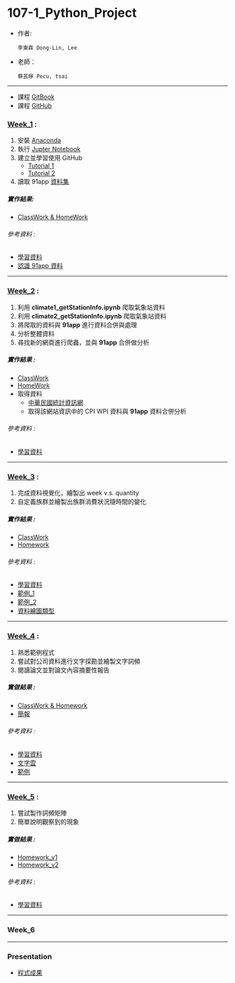 # 107-1_Python_Project
* 作者:

      李東霖 Dong-Lin, Lee
* 老師：

      蔡芸琤 Pecu, tsai

---

* 課程 [GitBook](https://pecu.gitbooks.io/python_/content/)
* 課程 [GitHub](https://github.com/NTU-CSX-Project/107-1PythonSampleCode)      

### [Week_1](https://github.com/snowflakedong/107-1_Python_Project/tree/master/Week_1) :
  1. 安裝 [Anaconda](https://www.google.com/url?q=https://www.anaconda.com/download/&sa=D&ust=1536765986428000&usg=AFQjCNHPCgwCeTJAhwvIB0rcx7Z3xSvwwQ)
  2. 執行 [Jupter Notebook](https://www.google.com/url?q=https://jupyter.readthedocs.io/en/latest/install.html%23installing-jupyter-using-anaconda-and-conda&sa=D&ust=1536765986428000&usg=AFQjCNHpujKN_KI7FPbOunCQ7iRfV_jK1A)
  3. 建立並學習使用 GitHub
     * [Tutorial 1](https://www.google.com/url?q=https://youtu.be/XBzUqQbHHhw&sa=D&ust=1536765986429000&usg=AFQjCNGC-VbLL6BQ8z36f7TWUroJdAeNUw)
     * [Tutorial 2](https://www.google.com/url?q=https://youtu.be/ci3W1T88mzw&sa=D&ust=1536765986429000&usg=AFQjCNFH3yWk5DFXgF8fY5dFQ3AO-Eje7A)
  4. 讀取 91app [資料集](https://drive.google.com/drive/folders/1g7Q81jHDXpJcWdhJEDl8h_wS_XmODgiB)

##### 實作結果:
* [ClassWork & HomeWork](https://github.com/snowflakedong/107-1_Python_Project/blob/master/Week_1/week_1_first_meet.ipynb)

###### 參考資料 :
* [學習資料](https://github.com/NTU-CSX-Project/107-1PythonSampleCode/tree/master/week_1/course_1) 
* [認識 91app 資料](https://github.com/NTU-CSX-Project/107-1PythonSampleCode/blob/master/week_1/course_1/06%20-%20%E8%AA%8D%E8%AD%9891app%E8%B3%87%E6%96%99.ipynb)

---

### [Week_2](https://github.com/snowflakedong/107-1_Python_Project/tree/master/Week_2) :
  1. 利用 **climate1_getStationInfo.ipynb** 爬取氣象站資料
  2. 利用 **climate2_getStationInfo.ipynb** 爬取氣象站資料
  3. 將爬取的資料與 **91app** 進行資料合併與處理
  4. 分析整體資料
  5. 尋找新的網頁進行爬蟲，並與 **91app** 合併做分析

##### 實作結果 :
* [ClassWork](https://github.com/snowflakedong/107-1_Python_Project/blob/master/Week_2/Class.ipynb)
* [HomeWork](https://github.com/snowflakedong/107-1_Python_Project/blob/master/Week_2/Homework.ipynb)
* 取得資料
  * [中華民國統計資訊網](https://www.stat.gov.tw/lp.asp?CtNode=489&CtUnit=1818&BaseDSD=29&nowPage=1&pagesize=25)
  * 取得該網站資訊中的 CPI WPI 資料與 **91app** 資料合併分析

###### 參考資料 :
* [學習資料](https://github.com/NTU-CSX-Project/107-1PythonSampleCode/tree/master/week_2)

---

### [Week_3](https://github.com/snowflakedong/107-1_Python_Project/tree/master/Week_3) :
  1. 完成資料視覺化，繪製出 week v.s. quantity
  2. 自定義族群並繪製出族群消費狀況隨時間的變化

##### 實作結果 :
* [ClassWork](https://github.com/snowflakedong/107-1_Python_Project/blob/master/Week_3/Class.ipynb)
* [Homework](https://github.com/snowflakedong/107-1_Python_Project/blob/master/Week_3/Homework.ipynb)

###### 參考資料 :
* [學習資料](https://github.com/NTU-CSX-Project/107-1PythonSampleCode/blob/master/week_3/91App%E8%B3%87%E6%96%99%E8%A6%96%E8%A6%BA%E5%8C%96%E4%BB%BB%E5%8B%99.ipynb)
* [範例_1](https://github.com/JessieChiu/CSXSpring2018_Python/blob/master/week_3/week_3_91APP_Viz.ipynb)
* [範例_2](https://github.com/NTU-CSX-Project/107-1PythonSampleCode/blob/master/week_2/Week2.ipynb)
* [資料繪圖類型](https://eazybi.com/blog/data_visualization_and_chart_types/)

---

### [Week_4](https://github.com/snowflakedong/107-1_Python_Project/tree/master/Week_4) :
  1. 熟悉範例程式
  2. 嘗試對公司資料進行文字探勘並繪製文字詞頻
  3. 閱讀論文並對論文內容摘要性報告

##### 實做結果 :
* [ClassWork & Homework](https://github.com/snowflakedong/107-1_Python_Project/blob/master/Week_4/Class.ipynb)
* [簡報](https://goo.gl/ZbE8Gb)

###### 參考資料 :
* [學習資料](https://github.com/NTU-CSX-Project/107-1PythonSampleCode/tree/master/week_4)
* [文字雲](https://github.com/NTU-CSX-Project/107-1PythonSampleCode/blob/master/week_4/%E6%96%87%E5%AD%97%E9%9B%B2%E7%AF%84%E4%BE%8B%E8%88%87%E4%BB%BB%E5%8B%99.ipynb)
* [範例](https://github.com/NTU-CSX-Project/107-1PythonSampleCode/blob/master/week_4/Week4_2707_Exemple.ipynb)

---

### [Week_5](https://github.com/snowflakedong/107-1_Python_Project/tree/master/Week_5) :
  1. 嘗試製作詞頻矩陣
  2. 簡單說明觀察到的現象

##### 實做結果 :
* [Homework_v1](https://github.com/snowflakedong/107-1_Python_Project/blob/master/Week_5/Homework_v1.ipynb)
* [Homework_v2](https://github.com/snowflakedong/107-1_Python_Project/blob/master/Week_5/Homework_v2.ipynb)

###### 參考資料 :
* [學習資料](https://github.com/NTU-CSX-Project/107-1PythonSampleCode/tree/master/week_5)

---

### Week_6

---

### Presentation
* [程式成果](https://nbviewer.jupyter.org/gist/mnbvv/883ffc321537853cc9612ad217741524)
